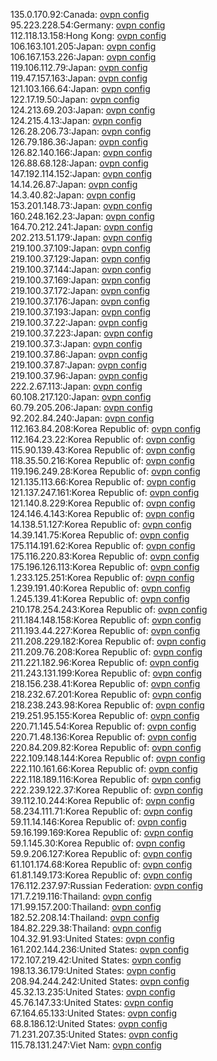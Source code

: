 135.0.170.92:Canada: [ovpn config](vpn/135_0_170_92.ovpn)  
95.223.228.54:Germany: [ovpn config](vpn/95_223_228_54.ovpn)  
112.118.13.158:Hong Kong: [ovpn config](vpn/112_118_13_158.ovpn)  
106.163.101.205:Japan: [ovpn config](vpn/106_163_101_205.ovpn)  
106.167.153.226:Japan: [ovpn config](vpn/106_167_153_226.ovpn)  
119.106.112.79:Japan: [ovpn config](vpn/119_106_112_79.ovpn)  
119.47.157.163:Japan: [ovpn config](vpn/119_47_157_163.ovpn)  
121.103.166.64:Japan: [ovpn config](vpn/121_103_166_64.ovpn)  
122.17.19.50:Japan: [ovpn config](vpn/122_17_19_50.ovpn)  
124.213.69.203:Japan: [ovpn config](vpn/124_213_69_203.ovpn)  
124.215.4.13:Japan: [ovpn config](vpn/124_215_4_13.ovpn)  
126.28.206.73:Japan: [ovpn config](vpn/126_28_206_73.ovpn)  
126.79.186.36:Japan: [ovpn config](vpn/126_79_186_36.ovpn)  
126.82.140.166:Japan: [ovpn config](vpn/126_82_140_166.ovpn)  
126.88.68.128:Japan: [ovpn config](vpn/126_88_68_128.ovpn)  
147.192.114.152:Japan: [ovpn config](vpn/147_192_114_152.ovpn)  
14.14.26.87:Japan: [ovpn config](vpn/14_14_26_87.ovpn)  
14.3.40.82:Japan: [ovpn config](vpn/14_3_40_82.ovpn)  
153.201.148.73:Japan: [ovpn config](vpn/153_201_148_73.ovpn)  
160.248.162.23:Japan: [ovpn config](vpn/160_248_162_23.ovpn)  
164.70.212.241:Japan: [ovpn config](vpn/164_70_212_241.ovpn)  
202.213.51.179:Japan: [ovpn config](vpn/202_213_51_179.ovpn)  
219.100.37.109:Japan: [ovpn config](vpn/219_100_37_109.ovpn)  
219.100.37.129:Japan: [ovpn config](vpn/219_100_37_129.ovpn)  
219.100.37.144:Japan: [ovpn config](vpn/219_100_37_144.ovpn)  
219.100.37.169:Japan: [ovpn config](vpn/219_100_37_169.ovpn)  
219.100.37.172:Japan: [ovpn config](vpn/219_100_37_172.ovpn)  
219.100.37.176:Japan: [ovpn config](vpn/219_100_37_176.ovpn)  
219.100.37.193:Japan: [ovpn config](vpn/219_100_37_193.ovpn)  
219.100.37.22:Japan: [ovpn config](vpn/219_100_37_22.ovpn)  
219.100.37.223:Japan: [ovpn config](vpn/219_100_37_223.ovpn)  
219.100.37.3:Japan: [ovpn config](vpn/219_100_37_3.ovpn)  
219.100.37.86:Japan: [ovpn config](vpn/219_100_37_86.ovpn)  
219.100.37.87:Japan: [ovpn config](vpn/219_100_37_87.ovpn)  
219.100.37.96:Japan: [ovpn config](vpn/219_100_37_96.ovpn)  
222.2.67.113:Japan: [ovpn config](vpn/222_2_67_113.ovpn)  
60.108.217.120:Japan: [ovpn config](vpn/60_108_217_120.ovpn)  
60.79.205.206:Japan: [ovpn config](vpn/60_79_205_206.ovpn)  
92.202.84.240:Japan: [ovpn config](vpn/92_202_84_240.ovpn)  
112.163.84.208:Korea Republic of: [ovpn config](vpn/112_163_84_208.ovpn)  
112.164.23.22:Korea Republic of: [ovpn config](vpn/112_164_23_22.ovpn)  
115.90.139.43:Korea Republic of: [ovpn config](vpn/115_90_139_43.ovpn)  
118.35.50.216:Korea Republic of: [ovpn config](vpn/118_35_50_216.ovpn)  
119.196.249.28:Korea Republic of: [ovpn config](vpn/119_196_249_28.ovpn)  
121.135.113.66:Korea Republic of: [ovpn config](vpn/121_135_113_66.ovpn)  
121.137.247.161:Korea Republic of: [ovpn config](vpn/121_137_247_161.ovpn)  
121.140.8.229:Korea Republic of: [ovpn config](vpn/121_140_8_229.ovpn)  
124.146.4.143:Korea Republic of: [ovpn config](vpn/124_146_4_143.ovpn)  
14.138.51.127:Korea Republic of: [ovpn config](vpn/14_138_51_127.ovpn)  
14.39.141.75:Korea Republic of: [ovpn config](vpn/14_39_141_75.ovpn)  
175.114.191.62:Korea Republic of: [ovpn config](vpn/175_114_191_62.ovpn)  
175.116.220.83:Korea Republic of: [ovpn config](vpn/175_116_220_83.ovpn)  
175.196.126.113:Korea Republic of: [ovpn config](vpn/175_196_126_113.ovpn)  
1.233.125.251:Korea Republic of: [ovpn config](vpn/1_233_125_251.ovpn)  
1.239.191.40:Korea Republic of: [ovpn config](vpn/1_239_191_40.ovpn)  
1.245.139.41:Korea Republic of: [ovpn config](vpn/1_245_139_41.ovpn)  
210.178.254.243:Korea Republic of: [ovpn config](vpn/210_178_254_243.ovpn)  
211.184.148.158:Korea Republic of: [ovpn config](vpn/211_184_148_158.ovpn)  
211.193.44.227:Korea Republic of: [ovpn config](vpn/211_193_44_227.ovpn)  
211.208.229.182:Korea Republic of: [ovpn config](vpn/211_208_229_182.ovpn)  
211.209.76.208:Korea Republic of: [ovpn config](vpn/211_209_76_208.ovpn)  
211.221.182.96:Korea Republic of: [ovpn config](vpn/211_221_182_96.ovpn)  
211.243.131.199:Korea Republic of: [ovpn config](vpn/211_243_131_199.ovpn)  
218.156.238.41:Korea Republic of: [ovpn config](vpn/218_156_238_41.ovpn)  
218.232.67.201:Korea Republic of: [ovpn config](vpn/218_232_67_201.ovpn)  
218.238.243.98:Korea Republic of: [ovpn config](vpn/218_238_243_98.ovpn)  
219.251.95.155:Korea Republic of: [ovpn config](vpn/219_251_95_155.ovpn)  
220.71.145.54:Korea Republic of: [ovpn config](vpn/220_71_145_54.ovpn)  
220.71.48.136:Korea Republic of: [ovpn config](vpn/220_71_48_136.ovpn)  
220.84.209.82:Korea Republic of: [ovpn config](vpn/220_84_209_82.ovpn)  
222.109.148.144:Korea Republic of: [ovpn config](vpn/222_109_148_144.ovpn)  
222.110.161.66:Korea Republic of: [ovpn config](vpn/222_110_161_66.ovpn)  
222.118.189.116:Korea Republic of: [ovpn config](vpn/222_118_189_116.ovpn)  
222.239.122.37:Korea Republic of: [ovpn config](vpn/222_239_122_37.ovpn)  
39.112.10.244:Korea Republic of: [ovpn config](vpn/39_112_10_244.ovpn)  
58.234.111.71:Korea Republic of: [ovpn config](vpn/58_234_111_71.ovpn)  
59.11.14.146:Korea Republic of: [ovpn config](vpn/59_11_14_146.ovpn)  
59.16.199.169:Korea Republic of: [ovpn config](vpn/59_16_199_169.ovpn)  
59.1.145.30:Korea Republic of: [ovpn config](vpn/59_1_145_30.ovpn)  
59.9.206.127:Korea Republic of: [ovpn config](vpn/59_9_206_127.ovpn)  
61.101.174.68:Korea Republic of: [ovpn config](vpn/61_101_174_68.ovpn)  
61.81.149.173:Korea Republic of: [ovpn config](vpn/61_81_149_173.ovpn)  
176.112.237.97:Russian Federation: [ovpn config](vpn/176_112_237_97.ovpn)  
171.7.219.116:Thailand: [ovpn config](vpn/171_7_219_116.ovpn)  
171.99.157.200:Thailand: [ovpn config](vpn/171_99_157_200.ovpn)  
182.52.208.14:Thailand: [ovpn config](vpn/182_52_208_14.ovpn)  
184.82.229.38:Thailand: [ovpn config](vpn/184_82_229_38.ovpn)  
104.32.91.93:United States: [ovpn config](vpn/104_32_91_93.ovpn)  
161.202.144.236:United States: [ovpn config](vpn/161_202_144_236.ovpn)  
172.107.219.42:United States: [ovpn config](vpn/172_107_219_42.ovpn)  
198.13.36.179:United States: [ovpn config](vpn/198_13_36_179.ovpn)  
208.94.244.242:United States: [ovpn config](vpn/208_94_244_242.ovpn)  
45.32.13.235:United States: [ovpn config](vpn/45_32_13_235.ovpn)  
45.76.147.33:United States: [ovpn config](vpn/45_76_147_33.ovpn)  
67.164.65.133:United States: [ovpn config](vpn/67_164_65_133.ovpn)  
68.8.186.12:United States: [ovpn config](vpn/68_8_186_12.ovpn)  
71.231.207.35:United States: [ovpn config](vpn/71_231_207_35.ovpn)  
115.78.131.247:Viet Nam: [ovpn config](vpn/115_78_131_247.ovpn)  

